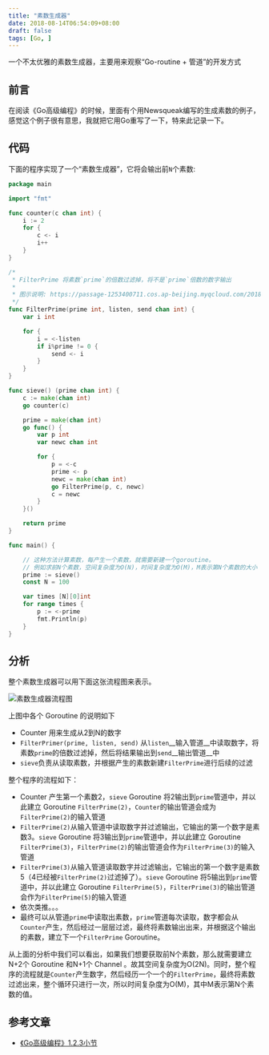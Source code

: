 ```yaml
---
title: "素数生成器"
date: 2018-08-14T06:54:09+08:00
draft: false
tags: [Go, ]
---
```


一个不太优雅的素数生成器，主要用来观察“Go-routine + 管道”的开发方式

<!--more-->

## 前言

在阅读《Go高级编程》的时候，里面有个用         Newsqueak编写的生成素数的例子，感觉这个例子很有意思，我就把它用Go重写了一下，特来此记录一下。

## 代码

下面的程序实现了一个“素数生成器”，它将会输出前`N`个素数:

```go
package main

import "fmt"

func counter(c chan int) {
	i := 2
	for {
		c <- i
		i++
	}
}

/*
 * FilterPrime 将素数`prime`的倍数过滤掉，将不是`prime`倍数的数字输出
 *
 * 图示说明: https://passage-1253400711.cos.ap-beijing.myqcloud.com/2018-08-13-150647.png
 */
func FilterPrime(prime int, listen, send chan int) {
	var i int

	for {
		i = <-listen
		if i%prime != 0 {
			send <- i
		}
	}
}

func sieve() (prime chan int) {
	c := make(chan int)
	go counter(c)

	prime = make(chan int)
	go func() {
		var p int
		var newc chan int

		for {
			p = <-c
			prime <- p
			newc = make(chan int)
			go FilterPrime(p, c, newc)
			c = newc
		}
	}()

	return prime
}

func main() {

	// 这种方法计算素数，每产生一个素数，就需要新建一个goroutine。
	// 例如求前N个素数，空间复杂度为O(N)，时间复杂度为O(M)，M表示第N个素数的大小
	prime := sieve()
	const N = 100

	var times [N][0]int
	for range times {
		p := <-prime
		fmt.Println(p)
	}
}
```

## 分析

整个素数生成器可以用下面这张流程图来表示。

![素数生成器流程图](https://passage-1253400711.cos.ap-beijing.myqcloud.com/2018-08-13-150647.png)

上图中各个 Goroutine 的说明如下

+ Counter 用来生成从2到N的数字
+ `FilterPrimer(prime, listen, send)` 从`listen`__输入管道__中读取数字，将素数`prime`的倍数过滤掉，然后将结果输出到`send`__输出管道__中
+ `sieve`负责从读取素数，并根据产生的素数新建`FilterPrime`进行后续的过滤

整个程序的流程如下：

+ Counter 产生第一个素数2，`sieve` Goroutine 将2输出到`prime`管道中，并以此建立 Goroutine `FilterPrime(2)`，`Counter`的输出管道会成为`FilterPrime(2)`的输入管道
+ `FilterPrime(2)`从输入管道中读取数字并过滤输出，它输出的第一个数字是素数3。`sieve` Goroutine 将3输出到`prime`管道中，并以此建立 Goroutine `FilterPrime(3)`，`FilterPrime(2)`的输出管道会作为`FilterPrime(3)`的输入管道
+ `FilterPrime(3)`从输入管道读取数字并过滤输出，它输出的第一个数字是素数5（4已经被`FilterPrime(2)`过滤掉了）。`sieve` Goroutine 将5输出到`prime`管道中，并以此建立 Goroutine `FilterPrime(5)`，`FilterPrime(3)`的输出管道会作为`FilterPrime(5)`的输入管道
+ 依次类推。。。
+ 最终可以从管道`prime`中读取出素数，`prime`管道每次读取，数字都会从`Counter`产生，然后经过一层层过滤，最终将素数输出出来，并根据这个输出的素数，建立下一个`FilterPrime` Goroutine。

从上面的分析中我们可以看出，如果我们想要获取前N个素数，那么就需要建立N+2个 Goroutine 和N+1个 Channel 。故其空间复杂度为O(2N)。同时，整个程序的流程就是`Counter`产生数字，然后经历一个一个的`FilterPrime`，最终将素数过滤出来，整个循环只进行一次，所以时间复杂度为O(M)，其中M表示第N个素数的值。

## 参考文章

+ [《Go高级编程》1.2.3小节](https://chai2010.gitbooks.io/advanced-go-programming-book/content/ch1-basic/ch1-02-hello-revolution.html)
